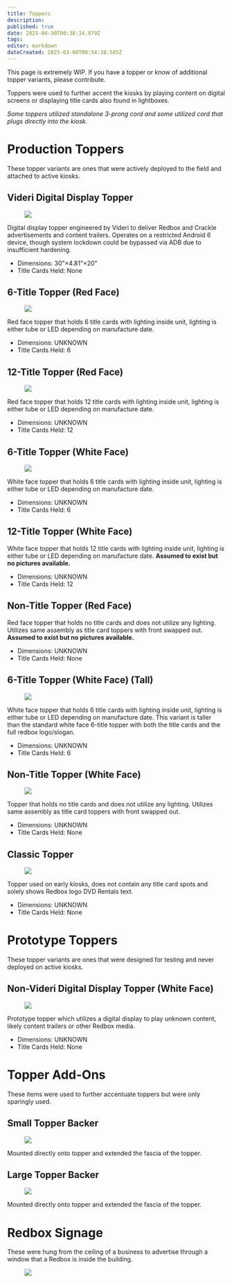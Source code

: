 ```yaml
---
title: Toppers
description: 
published: true
date: 2025-04-30T00:38:14.879Z
tags: 
editor: markdown
dateCreated: 2025-03-08T00:54:38.585Z
---
```


This page is extremely WIP. If you have a topper or know of additional topper variants, please contribute.

Toppers were used to further accent the kiosks by playing content on digital screens or displaying title cards also found in lightboxes.

*Some toppers utilized standalone 3-prong cord and some utilized cord that plugs directly into the kiosk.*

# Production Toppers
These topper variants are ones that were actively deployed to the field and attached to active kiosks.

## Videri Digital Display Topper
<figure class="image image_resized" style="width:40%;"><img src="/videri_display_topper.jpg"></figure>

Digital display topper engineered by Videri to deliver Redbox and Crackle advertisements and content trailers. Operates on a restricted Android 6 device, though system lockdown could be bypassed via ADB due to insufficient hardening.
  - Dimensions: 30"×4.81"×20"
  - Title Cards Held: None

## 6-Title Topper (Red Face)
<figure class="image image_resized" style="width:40%;"><img src="/6-title_topper.jpg"></figure>

Red face topper that holds 6 title cards with lighting inside unit, lighting is either tube or LED depending on manufacture date.
  - Dimensions: UNKNOWN
  - Title Cards Held: 6

## 12-Title Topper (Red Face)
<figure class="image image_resized" style="width:40%;"><img src="/12-title_topper.jpg"></figure>

Red face topper that holds 12 title cards with lighting inside unit, lighting is either tube or LED depending on manufacture date.
  - Dimensions: UNKNOWN
  - Title Cards Held: 12
  
## 6-Title Topper (White Face)
<figure class="image image_resized" style="width:40%;"><img src="/6-title_topper_(white).jpg"></figure>

White face topper that holds 6 title cards with lighting inside unit, lighting is either tube or LED depending on manufacture date.
  - Dimensions: UNKNOWN
  - Title Cards Held: 6
  
## 12-Title Topper (White Face)
White face topper that holds 12 title cards with lighting inside unit, lighting is either tube or LED depending on manufacture date. **Assumed to exist but no pictures available.**
  - Dimensions: UNKNOWN
  - Title Cards Held: 12
  
## Non-Title Topper (Red Face)
Red face topper that holds no title cards and does not utilize any lighting. Utilizes same assembly as title card toppers with front swapped out. **Assumed to exist but no pictures available.**
  - Dimensions: UNKNOWN
  - Title Cards Held: None
  
## 6-Title Topper (White Face) (Tall)
<figure class="image image_resized" style="width:40%;"><img src="/white_title_topper_tall.png"></figure>

White face topper that holds 6 title cards with lighting inside unit, lighting is either tube or LED depending on manufacture date. This variant is taller than the standard white face 6-title topper with both the title cards and the full redbox logo/slogan.
  - Dimensions: UNKNOWN
  - Title Cards Held: 6
  
## Non-Title Topper (White Face)
<figure class="image image_resized" style="width:40%;"><img src="/non-title_topper_(white).jpg"></figure>

Topper that holds no title cards and does not utilize any lighting. Utilizes same assembly as title card toppers with front swapped out.
  - Dimensions: UNKNOWN
  - Title Cards Held: None
  
  ## Classic Topper
<figure class="image image_resized" style="width:40%;"><img src="/classic_topper.jpg"></figure>

Topper used on early kiosks, does not contain any title card spots and solely shows Redbox logo DVD Rentals text.
  - Dimensions: UNKNOWN
  - Title Cards Held: None
  
# Prototype Toppers
These topper variants are ones that were designed for testing and never deployed on active kiosks.

## Non-Videri Digital Display Topper (White Face)
<figure class="image image_resized" style="width:40%;"><img src="/prototype_non-videri_display_topper.jpg"></figure>

Prototype topper which utilizes a digital display to play unknown content, likely content trailers or other Redbox media.
  - Dimensions: UNKNOWN
  - Title Cards Held: None
  
# Topper Add-Ons
These items were used to further accentuate toppers but were only sparingly used.

## Small Topper Backer
<figure class="image image_resized" style="width:40%;"><img src="/topper_backer.jpg"></figure>

Mounted directly onto topper and extended the fascia of the topper.

## Large Topper Backer
<figure class="image image_resized" style="width:40%;"><img src="/img_2422.jpeg"></figure>

Mounted directly onto topper and extended the fascia of the topper.

# Redbox Signage
These were hung from the ceiling of a business to advertise through a window that a Redbox is inside the building.

<figure class="image image_resized" style="width:40%;"><img src="/redboxinsidesign.png"></figure>